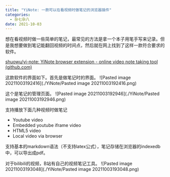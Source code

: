 ```yaml
---
title: "YiNote: 一款可以在看视频时做笔记的浏览器插件"
categories:
  - 杂七杂八
date: 2021-10-03
---
```


想在看视频时做一些简单的笔记，最常见的方法是拿一个本子用笔手写来记录。但是我想要做到笔记能翻回视频的时间点，然后就在网上找到了这样一款符合要求的软件。

[shuowu/yi-note: YiNote browser extension - online video note taking tool (github.com)](https://github.com/shuowu/yi-note)

<!-- more -->

这款软件的界面如下。首先是做笔记时的界面。
![Pasted image 20211003192416](./YiNote/Pasted image 20211003192416.png)

这个是笔记的管理页面。
![Pasted image 20211003192946](./YiNote/Pasted image 20211003192946.png)

支持播放下面几种视频时做笔记
-   Youtube video
-   Embedded youtube iframe video
-   HTML5 video
-   Local video via browser

支持基本的markdown语法（不支持latex公式），笔记存储在浏览器的indexedb中，可以导出成pdf。

对于bilibili的视频，B站有自己的视频笔记工具。
![Pasted image 20211003193048](./YiNote/Pasted image 20211003193048.png)
